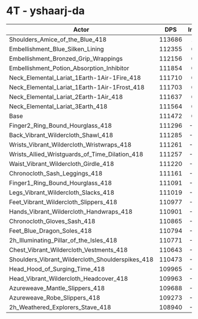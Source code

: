 # 4T - yshaarj-da
| Actor | DPS | Increase |
|---|:---:|:---:|
|Shoulders_Amice_of_the_Blue_418|113686|1.99%|
|Embellishment_Blue_Silken_Lining|112355|0.79%|
|Embellishment_Bronzed_Grip_Wrappings|112156|0.61%|
|Embellishment_Potion_Absorption_Inhibitor|111854|0.34%|
|Neck_Elemental_Lariat_1Earth-1Air-1Fire_418|111710|0.21%|
|Neck_Elemental_Lariat_1Earth-1Air-1Frost_418|111703|0.21%|
|Neck_Elemental_Lariat_2Earth-1Air_418|111637|0.15%|
|Neck_Elemental_Lariat_3Earth_418|111564|0.08%|
|Base|111472|0.00%|
|Finger2_Ring_Bound_Hourglass_418|111296|-0.16%|
|Back_Vibrant_Wildercloth_Shawl_418|111285|-0.17%|
|Wrists_Vibrant_Wildercloth_Wristwraps_418|111261|-0.19%|
|Wrists_Allied_Wristguards_of_Time_Dilation_418|111257|-0.19%|
|Waist_Vibrant_Wildercloth_Girdle_418|111220|-0.23%|
|Chronocloth_Sash_Leggings_418|111161|-0.28%|
|Finger1_Ring_Bound_Hourglass_418|111091|-0.34%|
|Legs_Vibrant_Wildercloth_Slacks_418|111019|-0.41%|
|Feet_Vibrant_Wildercloth_Slippers_418|110977|-0.44%|
|Hands_Vibrant_Wildercloth_Handwraps_418|110901|-0.51%|
|Chronocloth_Gloves_Sash_418|110865|-0.55%|
|Feet_Blue_Dragon_Soles_418|110794|-0.61%|
|2h_Illuminating_Pillar_of_the_Isles_418|110771|-0.63%|
|Chest_Vibrant_Wildercloth_Vestments_418|110643|-0.74%|
|Shoulders_Vibrant_Wildercloth_Shoulderspikes_418|110473|-0.90%|
|Head_Hood_of_Surging_Time_418|109965|-1.35%|
|Head_Vibrant_Wildercloth_Headcover_418|109963|-1.35%|
|Azureweave_Mantle_Slippers_418|109688|-1.60%|
|Azureweave_Robe_Slippers_418|109273|-1.97%|
|2h_Weathered_Explorers_Stave_418|108940|-2.27%|
